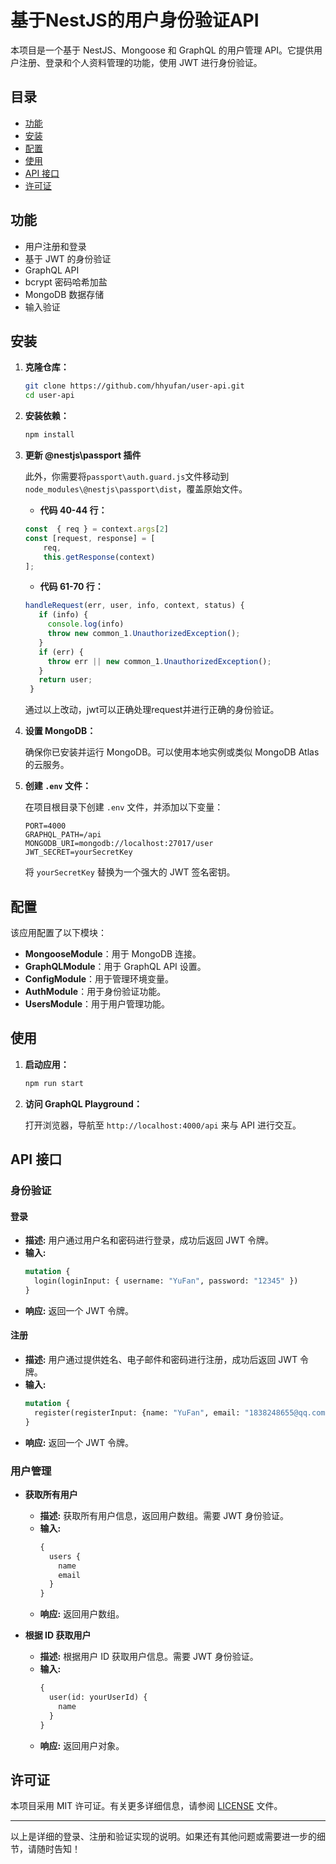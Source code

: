 # 基于NestJS的用户身份验证API

本项目是一个基于 NestJS、Mongoose 和 GraphQL 的用户管理 API。它提供用户注册、登录和个人资料管理的功能，使用 JWT 进行身份验证。

## 目录

- [功能](#功能)
- [安装](#安装)
- [配置](#配置)
- [使用](#使用)
- [API 接口](#api-接口)
- [许可证](#许可证)

## 功能

- 用户注册和登录
- 基于 JWT 的身份验证
- GraphQL API
- bcrypt 密码哈希加盐
- MongoDB 数据存储
- 输入验证

## 安装

1. **克隆仓库：**

   ```bash
   git clone https://github.com/hhyufan/user-api.git
   cd user-api
   ```

2. **安装依赖：**

   ```bash
   npm install
   ```
3. **更新 @nestjs\passport 插件**

   此外，你需要将`passport\auth.guard.js`文件移动到`node_modules\@nestjs\passport\dist`，覆盖原始文件。
   - **代码 40-44 行：**
   ``` javascript
   const  { req } = context.args[2]
   const [request, response] = [
       req,
       this.getResponse(context)
   ];
   ```
   - **代码 61-70 行：**
   ``` javascript
   handleRequest(err, user, info, context, status) {
      if (info) {
        console.log(info)
        throw new common_1.UnauthorizedException();
      }
      if (err) {
        throw err || new common_1.UnauthorizedException();
      }
      return user;
    }
   ```
   通过以上改动，jwt可以正确处理request并进行正确的身份验证。
4. **设置 MongoDB：**

   确保你已安装并运行 MongoDB。可以使用本地实例或类似 MongoDB Atlas 的云服务。

5. **创建 `.env` 文件：**

   在项目根目录下创建 `.env` 文件，并添加以下变量：

   ```env
   PORT=4000
   GRAPHQL_PATH=/api
   MONGODB_URI=mongodb://localhost:27017/user
   JWT_SECRET=yourSecretKey
   ```

   将 `yourSecretKey` 替换为一个强大的 JWT 签名密钥。

## 配置

该应用配置了以下模块：

- **MongooseModule**：用于 MongoDB 连接。
- **GraphQLModule**：用于 GraphQL API 设置。
- **ConfigModule**：用于管理环境变量。
- **AuthModule**：用于身份验证功能。
- **UsersModule**：用于用户管理功能。

## 使用

1. **启动应用：**

   ```bash
   npm run start
   ```

2. **访问 GraphQL Playground：**

   打开浏览器，导航至 `http://localhost:4000/api` 来与 API 进行交互。

## API 接口

### 身份验证

#### 登录

- **描述:** 用户通过用户名和密码进行登录，成功后返回 JWT 令牌。
- **输入:**
  ``` graphql
  mutation {
    login(loginInput: { username: "YuFan", password: "12345" })
  }
  ```
- **响应:** 返回一个 JWT 令牌。

#### 注册

- **描述:** 用户通过提供姓名、电子邮件和密码进行注册，成功后返回 JWT 令牌。
- **输入:**
  ``` graphql
  mutation {
    register(registerInput: {name: "YuFan", email: "1838248655@qq.com", password: "123456"})
  }
  ```
- **响应:** 返回一个 JWT 令牌。

### 用户管理

- **获取所有用户**
    - **描述:** 获取所有用户信息，返回用户数组。需要 JWT 身份验证。
    - **输入:**
      ``` graphql
      {
        users {
          name
          email
        }
      }
      ```
    - **响应:** 返回用户数组。

- **根据 ID 获取用户**
    - **描述:** 根据用户 ID 获取用户信息。需要 JWT 身份验证。
    - **输入:**
      ``` graphql
      {
        user(id: yourUserId) {
          name
        }
      }
      ```
    - **响应:** 返回用户对象。

## 许可证

本项目采用 MIT 许可证。有关更多详细信息，请参阅 [LICENSE](LICENSE) 文件。

---

以上是详细的登录、注册和验证实现的说明。如果还有其他问题或需要进一步的细节，请随时告知！
